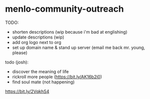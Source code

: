 # menlo-community-outreach

TODO:
- shorten descriptions (wip because i'm bad at englishing)
- update descriptions (wip)
- add org logo next to org
- set up domain name & stand up server (email me back mr. young, please)

todo (josh):
- discover the meaning of life
- rickroll more people (https://bit.ly/AK16b2i0)
- find soul mate (not happening)

https://bit.ly/2VqkhS4
